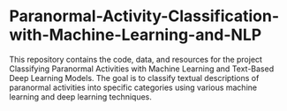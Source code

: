 # Paranormal-Activity-Classification-with-Machine-Learning-and-NLP
This repository contains the code, data, and resources for the project Classifying Paranormal Activities with Machine Learning and Text-Based Deep Learning Models. The goal is to classify textual descriptions of paranormal activities into specific categories using various machine learning and deep learning techniques.
